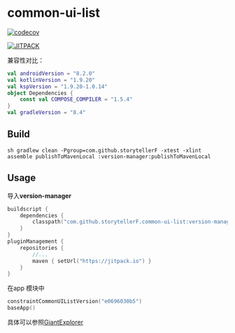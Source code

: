 # common-ui-list

[![codecov](https://codecov.io/gh/storytellerF/common-ui-list/graph/badge.svg?token=5IK0PP6G9G)](https://codecov.io/gh/storytellerF/common-ui-list)

[![JITPACK](https://jitpack.io/v/storytellerF/common-ui-list.svg)](https://jitpack.io/#storytellerF/common-ui-list)

兼容性对比：

```kotlin
val androidVersion = "8.2.0"
val kotlinVersion = "1.9.20"
val kspVersion = "1.9.20-1.0.14"
object Dependencies {
    const val COMPOSE_COMPILER = "1.5.4"
}
val gradleVersion = "8.4"
```

## Build

```shell
sh gradlew clean -Pgroup=com.github.storytellerF -xtest -xlint assemble publishToMavenLocal :version-manager:publishToMavenLocal
```

## Usage

导入**version-manager**

```kts
buildscript {
    dependencies {
        classpath("com.github.storytellerF.common-ui-list:version-manager:$latestVersion")
    }
}
pluginManagement {
    repositories {
        //...
        maven { setUrl("https://jitpack.io") }
    }
}
```

在app 模块中

```kts
constraintCommonUIListVersion("e0696030b5")
baseApp()
```

具体可以参照[GiantExplorer](https://github.com/storytellerF/common-ui-list-structure/tree/master/examples/GiantExplorer)
